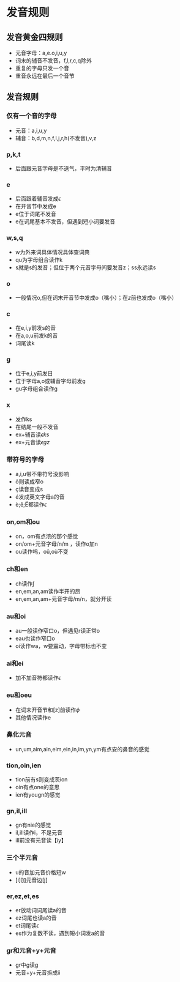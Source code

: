 <head>
  <script src="https://cdn.mathjax.org/mathjax/latest/MathJax.js?config=TeX-AMS-MML_HTMLorMML" type="text/javascript"></script>
  <script type="text/x-mathjax-config">
    MathJax.Hub.Config({
      tex2jax: {
      skipTags: ['script', 'noscript', 'style', 'textarea', 'pre'],
      inlineMath: [['$','$']]
      }
    });
  </script>
</head>

# 发音规则
## 发音黄金四规则
- 元音字母：a,e.o,i,u,y
- 词末的辅音不发音，f,l,r,c,q除外
- 重复的字母只发一个音
- 重音永远在最后一个音节

## 发音规则

### 仅有一个音的字母
- 元音：a,i,u,y
- 辅音：b,d,m,n,f,l,j,r,h(不发音),v,z

### p,k,t
- 后面跟元音字母是不送气，平时为清辅音
  
### e
- 后面跟着辅音发成$\epsilon$
- 在开音节中发成e
- e位于词尾不发音
- e在词尾基本不发音，但遇到短小词要发音

### w,s,q
- w为外来词具体情况具体查词典
- qu为字母组合读作k
- s就是s的发音；但位于两个元音字母间要发音z；ss永远读s

### o
- 一般情况o,但在词末开音节中发成o（嘴小）；在$z$前也发成o（嘴小）

### c
- 在e,i,y前发s的音
- 在a,o,u前发k的音
- 词尾读k   

### g
- 位于e,i,y前发日
- 位于字母a,o或辅音字母前发g
- gu字母组合读作g

### x
- 发作ks
- 在结尾一般不发音
- ex$+$辅音读$\epsilon ks$
- ex$+$元音读$\epsilon gz$

### 带符号的字母
- a,i,u带不带符号没影响
- ô则读成窄o
- ç读音变成s
- é发成英文字母a的音
- è;ê;Ë都读作$\epsilon$

### on,om和ou
- on，om有点浓的那个感觉
- on/om+元音字母/n/m ，读作o加n
- ou读作呜，oû,où不变
  
### ch和en
- ch读作$\int$
- en,em,an,am读作半开的昂
- en,em,an,am+元音字母/m/n，就分开读 
  
### au和oi
- au一般读作窄口o，但遇见r读正常o
- eau也读作窄口o
- oi读作wa，w要震动，字母带标也不变

### ai和ei
- 加不加音符都读作$\epsilon$

### eu和oeu
- 在词末开音节和[z]前读作$\phi$
- 其他情况读作e

### 鼻化元音
- un,um,aim,ain,eim,ein,in,im,yn,ym有点安的鼻音的感觉

### tion,oin,ien
- tion前有s则变成茨ion
- oin有点one的意思
- ien有yougn的感觉
  
### gn,il,ill
- gn有nie的感觉
- il,ill读作i，不是元音
- ill前没有元音读【iy】

### 三个半元音
- u的音加元音价格短w
- [i]加元音边[j]

### er,ez,et,es
- er放动词词尾读a的音
- ez词尾也读a的音
- et词尾读$\epsilon$
- es作为复数不读，遇到短小词发a的音

### gr和元音+y+元音
- gr中g读g
- 元音+y+元音拆成ii